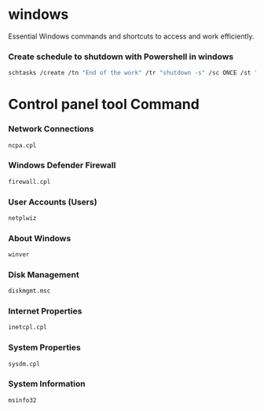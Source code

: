 # windows
Essential Windows commands and shortcuts to access and work efficiently.

### Create schedule to shutdown with Powershell in windows
```bash
schtasks /create /tn "End of the work" /tr "shutdown -s" /sc ONCE /st "17:15:00"
```

# Control panel tool Command
### Network Connections
```bash
ncpa.cpl
```
### Windows Defender Firewall
```bash
firewall.cpl
```
### User Accounts (Users)
```bash
netplwiz
```
### About Windows
```bash
winver
```
### Disk Management
```bash
diskmgmt.msc
```
### Internet Properties
```bash
inetcpl.cpl
```
### System Properties
```bash
sysdm.cpl
```
### System Information
```bash
msinfo32
```

